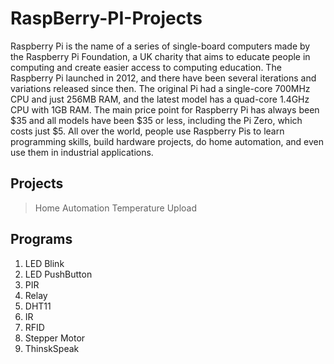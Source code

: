 # RaspBerry-PI-Projects
 Raspberry Pi is the name of a series of single-board computers made by the Raspberry Pi Foundation, a UK charity that aims to educate people in computing and create easier access to computing education.  The Raspberry Pi launched in 2012, and there have been several iterations and variations released since then. The original Pi had a single-core 700MHz CPU and just 256MB RAM, and the latest model has a quad-core 1.4GHz CPU with 1GB RAM. The main price point for Raspberry Pi has always been $35 and all models have been $35 or less, including the Pi Zero, which costs just $5.  All over the world, people use Raspberry Pis to learn programming skills, build hardware projects, do home automation, and even use them in industrial applications.

 ## Projects
 > Home Automation
 > Temperature Upload

 ## Programs
1. LED Blink
2. LED PushButton
3. PIR
4. Relay
5. DHT11 
6. IR
7. RFID
8. Stepper Motor
9. ThinskSpeak 